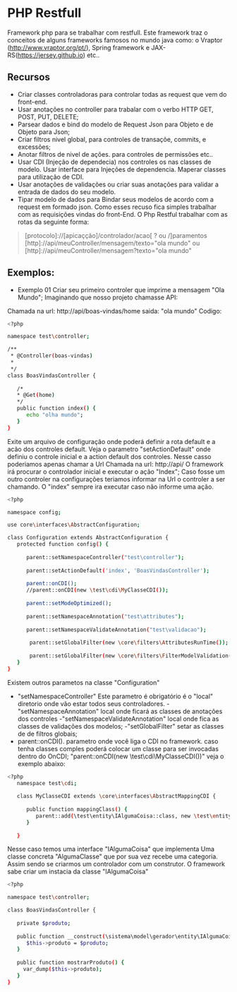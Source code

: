 # PHP Restfull

Framework php para se trabalhar com restfull. Este framework traz o conceitos de alguns frameworks famosos no mundo java como: o Vraptor (http://www.vraptor.org/pt/), Spring framework e JAX-RS(https://jersey.github.io) etc..
## Recursos
  - Criar classes controladoras para controlar todas as request que vem do front-end.
  - Usar anotações no controller para trabalar com o verbo HTTP GET, POST, PUT, DELETE; 
  - Parsear dados e bind do modelo de Request Json para Objeto e de Objeto para Json;
  - Criar filtros nivel global, para controles de transaçõe, commits, e excessões;
  - Anotar filtros de nivel de ações. para controles de permissões etc..
  - Usar CDI (Injeção de dependecia) nos controles os nas classes de modelo. Usar interface para Injeções de dependencia. Maperar classes para utilização de CDI.
  - Usar anotações de validações ou criar suas anotações para validar a entrada de dados do seu modelo.
  - Tipar modelo de dados para Bindar seus modelos de acordo com a request em formado json.
Como esses recuso fica simples trabalhar com as requisições vindas do front-End.
O Php Restful trabalhar com as rotas da seguinte forma:
> [protocolo]://[apicaçção]/controlador/acao[ ? ou /]paramentos
>[http]://api/meuController/mensagem/texto="ola mundo"
ou
>[http]://api/meuController/mensagem?texto="ola mundo"

## Exemplos:
- Exemplo 01
Criar seu primeiro controler que imprime a mensagem "Ola Mundo";
Imaginando que nosso projeto chamasse API:

Chamada na url: http://api/boas-vindas/home
saida: "ola mundo"
Codigo:
```sh
<?php

namespace test\controller;

/**
 * @Controller(boas-vindas)
 * 
 */
class BoasVindasController {
   
   /*
   * @Get(home)
   */
   public function index() {
      echo "olha mundo";
   }
}
```

Exite um arquivo de configuração onde poderá definir a rota default e a acão dos controles default.
Veja o parametro "setActionDefault" onde definiu o controle inicial e a action default dos controles.
Nesse casso poderiamos apenas chamar a Url
Chamada na url: http://api/
O framework irá procurar o controlador inicial e executar o ação "Index";
Caso fosse um outro controler na configurações teriamos informar na Url o controler a ser chamando. O "index" sempre ira executar caso não informe uma ação.

```sh
<?php

namespace config;

use core\interfaces\AbstractConfiguration;

class Configuration extends AbstractConfiguration {
   protected function config() {
   
      parent::setNamespaceController("test\controller");
      
      parent::setActionDefault('index', 'BoasVindasController');
      
      parent::onCDI();
      //parent::onCDI(new \test\cdi\MyClasseCDI());
      
      parent::setModeOptimized();
      
      parent::setNamespaceAnnotation("test\attributes");
      
      parent::setNamespaceValidateAnnotation("test\validacao");
      
       parent::setGlobalFilter(new \core\filters\AttributesRunTime());
       
       parent::setGlobalFilter(new \core\filters\FilterModelValidation());
   }
}

```
Existem outros parametos na classe "Configuration"
- "setNamespaceController"  Este parametro é obrigatório  é o "local" diretorio onde vão estar todos seus controladores.
-"setNamespaceAnnotation" local onde ficará as classes de anotações dos controles
-"setNamespaceValidateAnnotation" local onde fica as classes de validações dos modelos;
-"setGlobalFilter" setar as classes de de filtros globais;
- parent::onCDI(). parametro onde você liga o CDI no framework. caso tenha classes comples poderá colocar um classe para ser invocadas dentro do OnCDI;
"parent::onCDI(new \test\cdi\MyClasseCDI())" veja o exemplo abaixo:
 ```sh
<?php
    namespace test\cdi;
    
    class MyClasseCDI extends \core\interfaces\AbstractMappingCDI {
      
       public function mappingClass() {      
          parent::add(\test\entity\IAlgumaCoisa::class, new \test\entity\AlgumaClasse(new \test\entity\Categoria()));   
       }
       
    }
```
Nesse caso temos uma interface "IAlgumaCoisa" que implementa Uma classe concreta "AlgumaClasse" que por sua vez recebe uma categoria.
Assim sendo se criarmos um controlador com um construtor. O framework sabe criar um instacia da classe "IAlgumaCoisa"

```sh
<?php

namespace test\controller;

class BoasVindasController {
   
   private $produto;
   
   public function __construct(\sistema\model\gerador\entity\IAlgumaCoisa $produto){
      $this->produto = $produto;      
   }
   
   public function mostrarProduto() {
     var_dump($this->produto);
   }
}
```
